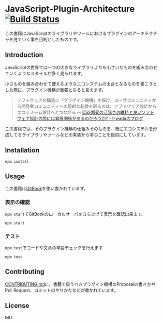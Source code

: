 # JavaScript-Plugin-Architecture [![Build Status](https://travis-ci.org/azu/JavaScript-Plugin-Architecture.svg?branch=master)](https://travis-ci.org/azu/JavaScript-Plugin-Architecture)

この書籍はJavaScriptのライブラリやツールにおけるプラグインのアーキテクチャを見ていく事を目的としたものです。

## Introduction

JavaScriptの世界では一つの大きなライブラリよりも小さいなものを組み合わせていくようなスタイルが多く見られます。

小さものを組み合わせて使えるようなエコシステムの土台となるものを書こうとした際に、プラグイン機構が重要となると言えます。

> ソフトウェアの構造に「プラグイン機構」を設け、ユーザコミュニティから開発者コミュニティへの質的な転換を図るのは、ソフトウェア設計からエコシステム設計へとつながる
> -- [OSS開発の活発さの維持と良いソフトウェア設計の間には緊張関係があるのだろうか? - t-wadaのブログ](http://t-wada.hatenablog.jp/entry/active-oss-development-vs-simplicity "OSS開発の活発さの維持と良いソフトウェア設計の間には緊張関係があるのだろうか? - t-wadaのブログ")

この書籍では、そのプラグイン機構の仕組みそのものを、既にエコシステムを形成してるライブラリやツールなどの実装から学ぶことを目的にしています。

## Installation

    npm install

## Usage

この書籍は[GitBook](https://github.com/GitbookIO/gitbook "GitBook")を使い書かれています。

### 表示の確認

`npm start`でGitBookのローカルサーバを立ち上げて表示を確認出来ます。

    npm start

### テスト

`npm test`でコードや文章の単語チェックを行えます

    npm test

## Contributing

[CONTRIBUTING.md](./CONTRIBUTING.md)に、書籍で扱うべきプラグイン機構のProposalの書き方や
Pull Request、コミットのやりかたなどが書かれています。

## License

MIT